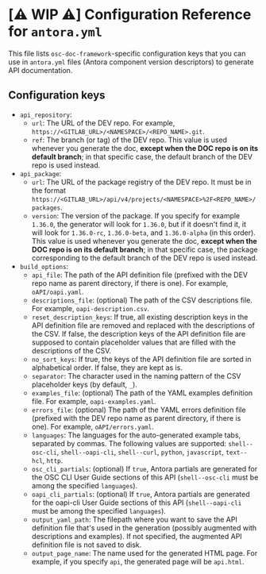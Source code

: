 # [⚠️ WIP ⚠️] Configuration Reference for `antora.yml`

This file lists `osc-doc-framework`-specific configuration keys that you can use in `antora.yml` files (Antora component version descriptors) to generate API documentation.

## Configuration keys

* `api_repository`:
    * `url`: The URL of the DEV repo. For example, `https://<GITLAB_URL>/<NAMESPACE>/<REPO_NAME>.git`.
    * `ref`: The branch (or tag) of the DEV repo. This value is used whenever you generate the doc, **except when the DOC repo is on its default branch**; in that specific case, the default branch of the DEV repo is used instead.
* `api_package`:
    * `url`: The URL of the package registry of the DEV repo. It must be in the format `https://<GITLAB_URL>/api/v4/projects/<NAMESPACE>%2F<REPO_NAME>/packages`.
    * `version`: The version of the package. If you specify for example `1.36.0`, the generator will look for `1.36.0`, but if it doesn't find it, it will look for `1.36.0-rc`, `1.36.0-beta`, and `1.36.0-alpha` (in this order). This value is used whenever you generate the doc, **except when the DOC repo is on its default branch**; in that specific case, the package corresponding to the default branch of the DEV repo is used instead.
* `build_options`:
    * `api_file`: The path of the API definition file (prefixed with the DEV repo name as parent directory, if there is one). For example, `oAPI/oapi.yaml`.
    * `descriptions_file`: (optional) The path of the CSV descriptions file. For example, `oapi-description.csv`.
    * `reset_description_keys`: If true, all existing description keys in the API definition file are removed and replaced with the descriptions of the CSV. If false, the description keys of the API definition file are supposed to contain placeholder values that are filled with the descriptions of the CSV.
    * `no_sort_keys`: If true, the keys of the API definition file are sorted in alphabetical order. If false, they are kept as is.
    * `separator`: The character used in the naming pattern of the CSV placeholder keys (by default, `_`).
    * `examples_file`: (optional) The path of the YAML examples definition file. For example, `oapi-examples.yaml`.
    * `errors_file`: (optional) The path of the YAML errors definition file (prefixed with the DEV repo name as parent directory, if there is one). For example, `oAPI/errors.yaml`.
    * `languages`: The languages for the auto-generated example tabs, separated by commas. The following values are supported: `shell--osc-cli`, `shell--oapi-cli`, `shell--curl`, `python`, `javascript`, `text--hcl`, `http`.
    * `osc_cli_partials`: (optional) If `true`, Antora partials are generated for the OSC CLI User Guide sections of this API (`shell--osc-cli` must be among the specified `languages`).
    * `oapi_cli_partials`: (optional) If `true`, Antora partials are generated for the oapi-cli User Guide sections of this API (`shell--oapi-cli` must be among the specified `languages`).
    * `output_yaml_path`: The filepath where you want to save the API definition file that's used in the generation (possibly augmented with descriptions and examples). If not specified, the augmented API definition file is not saved to disk.
    * `output_page_name`: The name used for the generated HTML page. For example, if you specify `api`, the generated page will be `api.html`.
